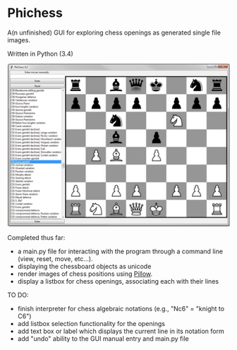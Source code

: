 # Phichess
A(n unfinished) GUI for exploring chess openings as generated single file images.

Written in Python (3.4)

![Example Session](Phichess_example.JPG)

Completed thus far: 
* a main.py file for interacting with the program through a command line (view, reset, move, etc...).  
* displaying the chessboard objects as unicode 
* render images of chess positions using [Pillow](https://github.com/python-pillow/Pillow). 
* display a listbox for chess openings, associating each with their lines

TO DO: 
* finish interpreter for chess algebraic notations (e.g., "Nc6" = "knight to C6") 
* add listbox selection functionality for the openings 
* add text box or label which displays the current line in its notation form 
* add "undo" ability to the GUI manual entry and main.py file 